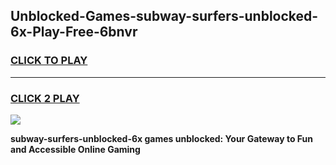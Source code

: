
## Unblocked-Games-subway-surfers-unblocked-6x-Play-Free-6bnvr
<h3>
<a href="https://premium76.site?title=subway-surfers-unblocked-6x&ref=24M">CLICK TO PLAY</a></h3>
<hr>

<h3>
<a href="https://premium76.site?title=subway-surfers-unblocked-6x&ref=24M">CLICK 2 PLAY</a>
  
</h3>

<a href="https://premium76.site?title=subway-surfers-unblocked-6x&ref=24M"><img src="https://clearcache.store/games.png"></a>


**subway-surfers-unblocked-6x games unblocked: Your Gateway to Fun and Accessible Online Gaming**
